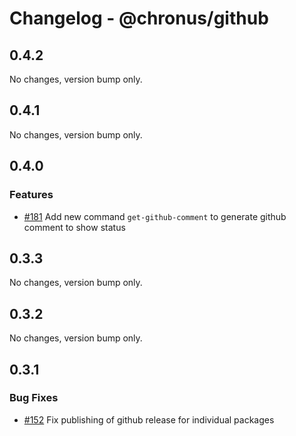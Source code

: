 # Changelog - @chronus/github

## 0.4.2

No changes, version bump only.

## 0.4.1

No changes, version bump only.

## 0.4.0

### Features

- [#181](https://github.com/timotheeguerin/chronus/pull/181) Add new command `get-github-comment` to generate github comment to show status


## 0.3.3

No changes, version bump only.

## 0.3.2

No changes, version bump only.



## 0.3.1

### Bug Fixes

- [#152](https://github.com/timotheeguerin/chronus/pull/152) Fix publishing of github release for individual packages

